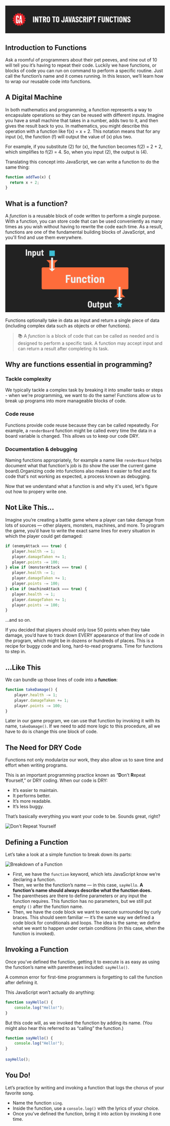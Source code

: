 ![Intro to JavaScript Functions](../assets/hero.png)

## Introduction to Functions
Ask a roomful of programmers about their pet peeves, and nine out of 10 will tell you it’s having to repeat their code. Luckily we have functions, or blocks of code you can run on command to perform a specific routine. Just call the function’s name and it comes running. In this lesson, we’ll learn how to wrap our reusable code into functions.

## A Digital Machine

In both mathematics and programming, a function represents a way to encapsulate operations so they can be reused with different inputs. Imagine you have a small machine that takes in a number, adds two to it, and then gives the result back to you. In mathematics, you might describe this operation with a function like f(x) = x + 2. This notation means that for any input (x), the function (f) will output the value of (x) plus two.

For example, if you substitute (2) for (x), the function becomes f(2) = 2 + 2, which simplifies to f(2) = 4. So, when you input (2), the output is (4).

Translating this concept into JavaScript, we can write a function to do the same thing:

```js
function addTwo(x) {
  return x + 2;
}
```

## What is a function? 

A *function* is a reusable block of code written to perform a single purpose. With a function, you can store code that can be used conveniently as many times as you wish without having to rewrite the code each time. As a result, functions are one of the fundamental building blocks of JavaScript, and you'll find and use them everywhere. 

![A function, taking in a block as input and outputting a star](../assets/function-input-output.png)

Functions optionally take in data as input and return a single piece of data (including complex data such as objects or other functions).

> 📚 A *function* is a block of code that can be called as needed and is designed to perform a specific task. A function may accept input and can return a result after completing its task.

## Why are functions essential in programming?
### Tackle complexity

We typically tackle a complex task by breaking it into smaller tasks or steps - when we're programming, we want to do the same! Functions allow us to break up programs into more manageable blocks of code.

### Code reuse

Functions provide code reuse because they can be called repeatedly. For example, a `renderBoard` function might be called every time the data in a board variable is changed. This allows us to keep our code DRY.

### Documentation & debugging 

Naming functions appropriately, for example a name like `renderBoard` helps document what that function's job is (to show the user the current game board).Organizing code into functions also makes it easier to find and fix code that's not working as expected, a process known as debugging.

Now that we understand what a function is and why it's used, let's figure out how to propery write one.

## Not Like This...

Imagine you’re creating a battle game where a player can take damage from lots of sources — other players, monsters, machines, and more. To program the game, you’d have to write the exact same lines for every situation in which the player could get damaged:

```javascript
if (enemyAttack === true) {
   player.health -= 1;
   player.damageTaken += 1;
   player.points -= 100;
} else if (monsterAttack === true) {
   player.health -= 1;
   player.damageTaken += 1;
   player.points -= 100;
} else if (machineAttack === true) {
   player.health -= 1;
   player.damageTaken += 1;
   player.points -= 100;
}
```
...and so on.

If you decided that players should only lose 50 points when they take damage, you’d have to track down EVERY appearance of that line of code in the program, which might be in dozens or hundreds of places. This is a recipe for buggy code and long, hard-to-read programs. Time for functions to step in.

## ...Like This

We can bundle up those lines of code into a **function**:

```javascript
function takeDamage() {
    player.health -= 1;
    player.damageTaken += 1;
    player.points -= 100;
}
```

Later in our game program, we can use that function by invoking it with its name, `takeDamage()`. If we need to add more logic to this procedure, all we have to do is change this one block of code.

## The Need for DRY Code

Functions not only modularize our work, they also allow us to save time and effort when writing programs.

This is an important programming practice known as “**D**on’t **R**epeat **Y**ourself,” or DRY coding. When our code is DRY:
* It’s easier to maintain.
* It performs better.
* It’s more readable.
* It’s less buggy.

That’s basically everything you want your code to be. Sounds great, right?

![Don't Repeat Yourself](https://ga-instruction.s3.amazonaws.com/assets/intro-tech/js-unit-assets/dry.png)

## Defining a Function</h1>

Let’s take a look at a simple function to break down its parts:

![Breakdown of a Function](https://ga-instruction.s3.amazonaws.com/assets/intro-tech/js-unit-assets/function.png)

* First, we have the `function` keyword, which lets JavaScript know we’re declaring a function.
* Then, we write the function’s name — in this case, `sayHello`. **A function’s name should always describe what the function does.**
* The parentheses are there to define parameters or any input the function requires. This function has no parameters, but we still put empty `()` after the function name.
* Then, we have the code block we want to execute surrounded by curly braces. This should seem familiar — it’s the same way we defined a code block for conditionals and loops. The idea is the same; we define what we want to happen under certain conditions (in this case, when the function is invoked).

## Invoking a Function

Once you’ve defined the function, getting it to execute is as easy as using the function’s name with parentheses included: `sayHello()`.

A common error for first-time programmers is forgetting to call the function after defining it.

This JavaScript won’t actually do anything:
```javascript
function sayHello() {
    console.log("Hello!");
}
```

But this code will, as we invoked the function by adding its name. (You might also hear this referred to as “calling” the function.)
```javascript
function sayHello() {
    console.log("Hello!");
}

sayHello();
```

## You Do!

Let’s practice by writing and invoking a function that logs the chorus of your favorite song.

* Name the function `sing`.
* Inside the function, use a `console.log()` with the lyrics of your choice.
* Once you’ve defined the function, bring it into action by invoking it one time.

